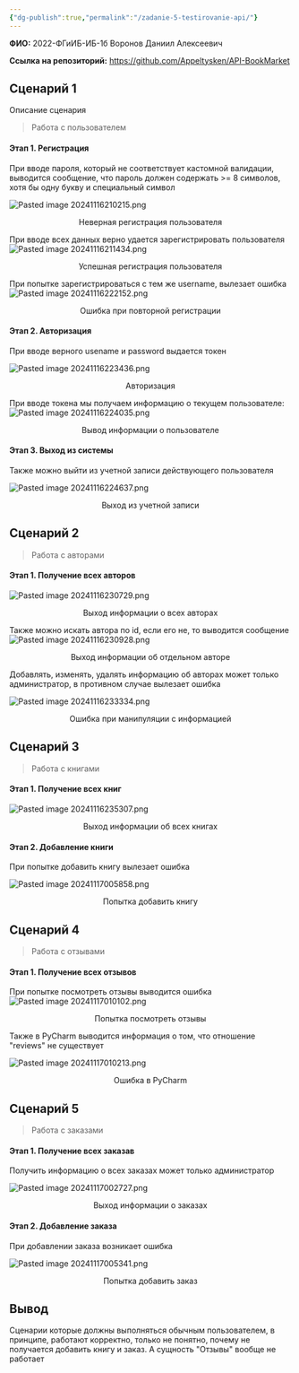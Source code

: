 ```yaml
---
{"dg-publish":true,"permalink":"/zadanie-5-testirovanie-api/"}
---
```


**ФИО:** 2022-ФГиИБ-ИБ-1б Воронов Даниил Алексеевич 

**Ссылка на репозиторий:** https://github.com/Appeltysken/API-BookMarket

## Сценарий 1

Описание сценария

>Работа с пользователем

#### Этап 1. Регистрация

При вводе пароля, который не соответствует кастомной валидации, выводится сообщение, что пароль должен содержать >= 8 символов, хотя бы одну букву и специальный символ

![Pasted image 20241116210215.png](/img/user/Pasted%20image%2020241116210215.png)
<div style="text-align: center;">
  Неверная регистрация пользователя
</div>


При вводе всех данных верно удается зарегистрировать пользователя
![Pasted image 20241116211434.png](/img/user/Pasted%20image%2020241116211434.png)
<div style="text-align: center;">
 Успешная регистрация пользователя
</div>

При попытке зарегистрироваться с тем же username, вылезает ошибка
![Pasted image 20241116222152.png](/img/user/Pasted%20image%2020241116222152.png)
<div style="text-align: center;">
Ошибка при повторной регистрации
</div>


#### Этап 2. Авторизация

При вводе верного usename и password выдается токен

![Pasted image 20241116223436.png](/img/user/Pasted%20image%2020241116223436.png)
<div style="text-align: center;">
Авторизация
</div>

При вводе токена мы получаем информацию о текущем пользователе:
![Pasted image 20241116224035.png](/img/user/Pasted%20image%2020241116224035.png)
<div style="text-align: center;">
Вывод информации о пользователе
</div>

#### Этап 3. Выход из системы 

Также можно выйти из учетной записи действующего пользователя

![Pasted image 20241116224637.png](/img/user/Pasted%20image%2020241116224637.png)
<div style="text-align: center;">
Выход из учетной записи
</div>

## Сценарий 2

>Работа с авторами

#### Этап 1.  Получение всех авторов

![Pasted image 20241116230729.png](/img/user/Pasted%20image%2020241116230729.png)
<div style="text-align: center;">
Выход информации о всех авторах
</div>

Также можно искать автора по id, если его не, то выводится сообщение
![Pasted image 20241116230928.png](/img/user/Pasted%20image%2020241116230928.png)
<div style="text-align: center;">
Выход информации об отдельном авторе
</div>

Добавлять, изменять, удалять информацию об авторах может только администратор, в противном случае вылезает ошибка 

![Pasted image 20241116233334.png](/img/user/Pasted%20image%2020241116233334.png)
<div style="text-align: center;">
Ошибка при манипуляции с информацией
</div>


## Сценарий 3

>Работа с книгами

#### Этап 1.  Получение всех книг

![Pasted image 20241116235307.png](/img/user/Pasted%20image%2020241116235307.png)
<div style="text-align: center;">

</div>
<div style="text-align: center;">
Выход информации об всех книгах
</div>

#### Этап 2.  Добавление книги

При попытке добавить книгу вылезает ошибка

![Pasted image 20241117005858.png](/img/user/Pasted%20image%2020241117005858.png)
<div style="text-align: center;">
Попытка добавить книгу
</div>


## Сценарий 4

>Работа с отзывами

#### Этап 1.  Получение всех отзывов

При попытке посмотреть отзывы выводится ошибка
![Pasted image 20241117010102.png](/img/user/Pasted%20image%2020241117010102.png)
<div style="text-align: center;">
Попытка посмотреть отзывы
</div>

Также в PyCharm выводится информация о том, что отношение "reviews" не существует

![Pasted image 20241117010213.png](/img/user/Pasted%20image%2020241117010213.png)

<div style="text-align: center;">
Ошибка в PyCharm
</div>


## Сценарий 5

>Работа с заказами

#### Этап 1.  Получение всех заказав

Получить информацию о всех заказах может только администратор

![Pasted image 20241117002727.png](/img/user/Pasted%20image%2020241117002727.png)
<div style="text-align: center;">
Выход информации о заказах
</div>

#### Этап 2.  Добавление заказа

При добавлении заказа возникает ошибка

![Pasted image 20241117005341.png](/img/user/Pasted%20image%2020241117005341.png)
<div style="text-align: center;">
Попытка добавить заказ
</div>

## Вывод

Сценарии которые должны выполняться обычным пользователем, в принципе, работают корректно, только не понятно, почему не получается добавить книгу и заказ. А сущность "Отзывы" вообще не работает 